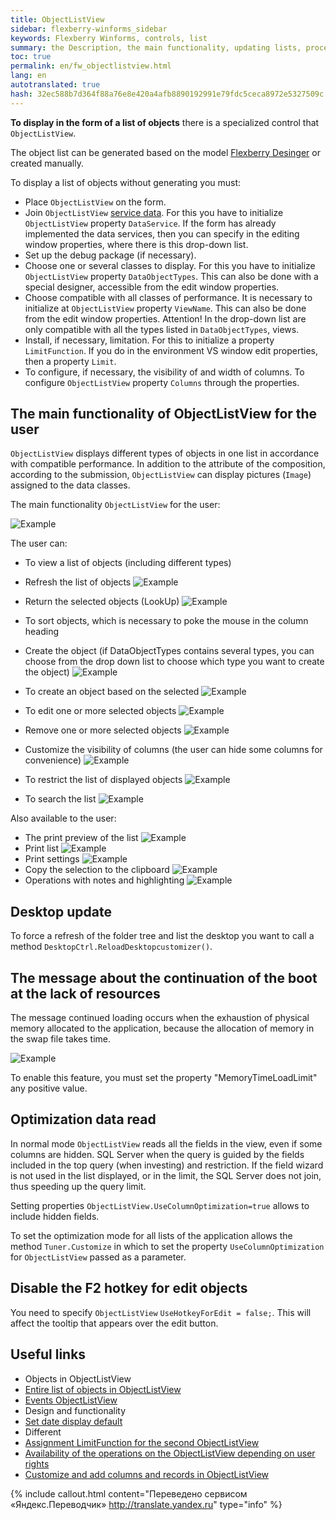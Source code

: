 ```yaml
---
title: ObjectListView
sidebar: flexberry-winforms_sidebar
keywords: Flexberry Winforms, controls, list
summary: the Description, the main functionality, updating lists, processing and load optimization list
toc: true
permalink: en/fw_objectlistview.html
lang: en
autotranslated: true
hash: 32ec588b7d364f88a76e8e420a4afb8890192991e79fdc5ceca8972e5327509c
---
```


__To display in the form of a list of objects__ there is a specialized control that `ObjectListView`.

The object list can be generated based on the model [Flexberry Desinger](fd_flexberry-designer.html) or created manually.

To display a list of objects without generating you must:

* Place `ObjectListView` on the form.
* Join `ObjectListView` [service data](fo_data-service.html). For this you have to initialize `ObjectListView` property `DataService`. If the form has already implemented the data services, then you can specify in the editing window properties, where there is this drop-down list.
* Set up the debug package (if necessary).
* Choose one or several classes to display. For this you have to initialize `ObjectListView` property `DataObjectTypes`. This can also be done with a special designer, accessible from the edit window properties.
* Choose compatible with all classes of performance. It is necessary to initialize at `ObjectListView` property `ViewName`. This can also be done from the edit window properties. Attention! In the drop-down list are only compatible with all the types listed in `DataObjectTypes`, views.
* Install, if necessary, limitation. For this to initialize a property `LimitFunction`. If you do in the environment VS window edit properties, then a property `Limit`.
* To configure, if necessary, the visibility of and width of columns. To configure `ObjectListView` property `Columns` through the properties.

## The main functionality of ObjectListView for the user

`ObjectListView` displays different types of objects in one list in accordance with compatible performance. In addition to the attribute of the composition, according to the submission, `ObjectListView` can display pictures (`Image`) assigned to the data classes.

The main functionality `ObjectListView` for the user:

![Example](/images/pages/products/flexberry-winforms/controls/olv/primer15.jpg)

The user can:

* To view a list of objects (including different types)
* Refresh the list of objects ![Example](/images/pages/products/flexberry-winforms/controls/olv/primer16.jpg)

* Return the selected objects (LookUp) ![Example](/images/pages/products/flexberry-winforms/controls/olv/primer17.jpg)

* To sort objects, which is necessary to poke the mouse in the column heading
* Create the object (if DataObjectTypes contains several types, you can choose from the drop down list to choose which type you want to create the object) ![Example](/images/pages/products/flexberry-winforms/controls/olv/primer18.jpg)

* To create an object based on the selected ![Example](/images/pages/products/flexberry-winforms/controls/olv/primer19.jpg)
* To edit one or more selected objects ![Example](/images/pages/products/flexberry-winforms/controls/olv/primer20.jpg)
* Remove one or more selected objects ![Example](/images/pages/products/flexberry-winforms/controls/olv/primer21.jpg)
* Customize the visibility of columns (the user can hide some columns for convenience) ![Example](/images/pages/products/flexberry-winforms/controls/olv/primer22.jpg)
* To restrict the list of displayed objects ![Example](/images/pages/products/flexberry-winforms/controls/olv/primer23.jpg)
* To search the list ![Example](/images/pages/products/flexberry-winforms/controls/olv/primer24.jpg)

Also available to the user:

* The print preview of the list ![Example](/images/pages/products/flexberry-winforms/controls/olv/primer25.jpg)
* Print list ![Example](/images/pages/products/flexberry-winforms/controls/olv/primer26.jpg)
* Print settings ![Example](/images/pages/products/flexberry-winforms/controls/olv/primer27.jpg)
* Copy the selection to the clipboard ![Example](/images/pages/products/flexberry-winforms/controls/olv/primer28.jpg)
* Operations with notes and highlighting ![Example](/images/pages/products/flexberry-winforms/controls/olv/primer29.jpg)

## Desktop update

To force a refresh of the folder tree and list the desktop you want to call a method `DesktopCtrl.ReloadDesktopcustomizer()`.

## The message about the continuation of the boot at the lack of resources

The message continued loading occurs when the exhaustion of physical memory allocated to the application, because the allocation of memory in the swap file takes time.

![Example](/images/pages/products/flexberry-winforms/controls/olv/load-question.jpg)

To enable this feature, you must set the property "MemoryTimeLoadLimit" any positive value.

## Optimization data read

In normal mode `ObjectListView` reads all the fields in the view, even if some columns are hidden. SQL Server when the query is guided by the fields included in the top query (when investing) and restriction. If the field wizard is not used in the list displayed, or in the limit, the SQL Server does not join, thus speeding up the query limit.

Setting properties `ObjectListView.UseColumnOptimization=true` allows to include hidden fields.

To set the optimization mode for all lists of the application allows the method `Tuner.Customize` in which to set the property `UseColumnOptimization` for `ObjectListView` passed as a parameter.

## Disable the F2 hotkey for edit objects

You need to specify `ObjectListView` `UseHotkeyForEdit = false;`. This will affect the tooltip that appears over the edit button.

## Useful links

* Objects in ObjectListView
 * [Entire list of objects in ObjectListView](fw_put-list-objects.html)
 * [Events ОbjectListView](fw_olv-event.html)
* Design and functionality
 * [Set date display default](fw_date-format.html)
* Different
 * [Assignment LimitFunction for the second ObjectListView](fw_assigning-limit-function-second-objectlistview.html)
 * [Availability of the operations on the ObjectListView depending on user rights](fw_objectlistview-rights.html)
 * [Customize and add columns and records in ObjectListView](fw_desktop-operations.html)



{% include callout.html content="Переведено сервисом «Яндекс.Переводчик» <http://translate.yandex.ru>" type="info" %}
